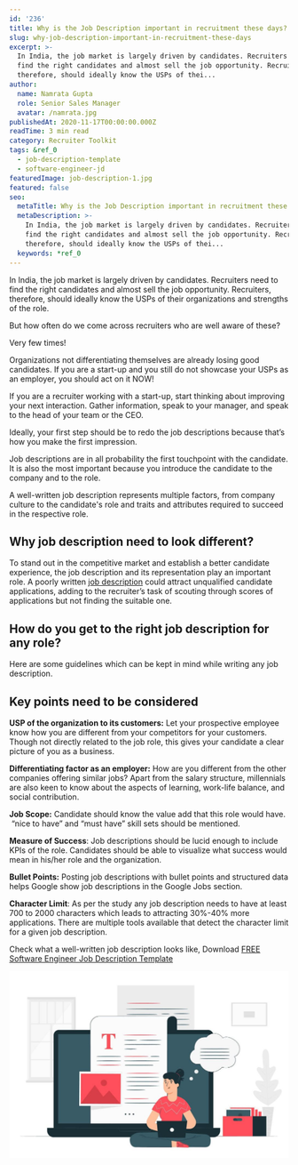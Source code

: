 ```yaml
---
id: '236'
title: Why is the Job Description important in recruitment these days?
slug: why-job-description-important-in-recruitment-these-days
excerpt: >-
  In India, the job market is largely driven by candidates. Recruiters need to
  find the right candidates and almost sell the job opportunity. Recruiters,
  therefore, should ideally know the USPs of thei...
author:
  name: Namrata Gupta
  role: Senior Sales Manager
  avatar: /namrata.jpg
publishedAt: 2020-11-17T00:00:00.000Z
readTime: 3 min read
category: Recruiter Toolkit
tags: &ref_0
  - job-description-template
  - software-engineer-jd
featuredImage: job-description-1.jpg
featured: false
seo:
  metaTitle: Why is the Job Description important in recruitment these days?
  metaDescription: >-
    In India, the job market is largely driven by candidates. Recruiters need to
    find the right candidates and almost sell the job opportunity. Recruiters,
    therefore, should ideally know the USPs of thei...
  keywords: *ref_0
---
```


In India, the job market is largely driven by candidates. Recruiters need to find the right candidates and almost sell the job opportunity. Recruiters, therefore, should ideally know the USPs of their organizations and strengths of the role.  

But how often do we come across recruiters who are well aware of these?

Very few times!

<!--more-->

Organizations not differentiating themselves are already losing good candidates. If you are a start-up and you still do not showcase your USPs as an employer, you should act on it NOW!

If you are a recruiter working with a start-up, start thinking about improving your next interaction. Gather information, speak to your manager, and speak to the head of your team or the CEO.

Ideally, your first step should be to redo the job descriptions because that’s how you make the first impression.

Job descriptions are in all probability the first touchpoint with the candidate. It is also the most important because you introduce the candidate to the company and to the role.

A well-written job description represents multiple factors, from company culture to the candidate's role and traits and attributes required to succeed in the respective role.

## **Why job description need to look different?**

To stand out in the competitive market and establish a better candidate experience, the job description and its representation play an important role. A poorly written [job description](https://www.thetalentpool.ai/blogs/how-to-write-inclusive-job-descriptions) could attract unqualified candidate applications, adding to the recruiter’s task of scouting through scores of applications but not finding the suitable one.

## **How do you get to the right job description for any role?**

Here are some guidelines which can be kept in mind while writing any job description.

## **Key points need to be considered**

**USP of the organization to its customers:** Let your prospective employee know how you are different from your competitors for your customers. Though not directly related to the job role, this gives your candidate a clear picture of you as a business.

**Differentiating factor as an employer:** How are you different from the other companies offering similar jobs? Apart from the salary structure, millennials are also keen to know about the aspects of learning, work-life balance, and social contribution.

**Job Scope:** Candidate should know the value add that this role would have.  “nice to have” and “must have” skill sets should be mentioned.

**Measure of Success**: Job descriptions should be lucid enough to include KPIs of the role. Candidates should be able to visualize what success would mean in his/her role and the organization.

**Bullet Points:** Posting job descriptions with bullet points and structured data helps Google show job descriptions in the Google Jobs section.

**Character Limit**: As per the study any job description needs to have at least 700 to 2000 characters which leads to attracting 30%-40% more applications. There are multiple tools available that detect the character limit for a given job description.

Check what a well-written job description looks like, Download [FREE Software Engineer Job Description Template](https://docs.google.com/document/d/1hGl4CJ1xS21iIsrSZEGJ0gXUXJ4r5flfGXAL6n49MEM/edit)

![job-description](images/job-description-1-1024x683.jpg)
